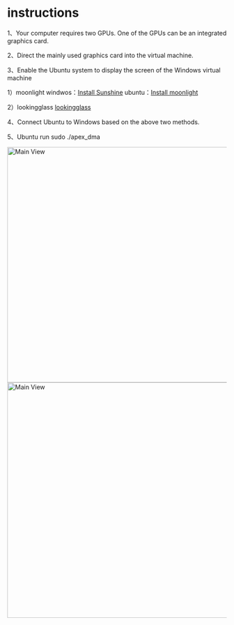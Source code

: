 # instructions

1、Your computer requires two GPUs. One of the GPUs can be an integrated graphics card.

2、Direct the mainly used graphics card into the virtual machine.  

3、Enable the Ubuntu system to display the screen of the Windows virtual machine  

1）moonlight
windwos：[Install Sunshine](https://github.com/LizardByte/Sunshine)
ubuntu：[Install moonlight](https://moonlight-stream.org/)

2）lookingglass
[lookingglass](https://looking-glass.io/)

4、Connect Ubuntu to Windows based on the above two methods.  

5、Ubuntu run sudo ./apex_dma

<img src="effect drawing.jpg" alt="Main View" width="960" height="540">

<img src="effect drawing1.jpg" alt="Main View" width="960" height="540">
